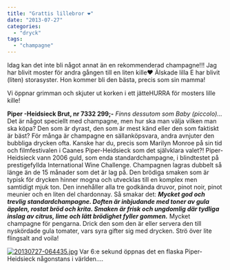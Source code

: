 ```yaml
---
title: "Grattis lillebror ❤"
date: "2013-07-27"
categories: 
  - "dryck"
tags: 
  - "champagne"
---
```


Idag kan det inte bli något annat än en rekommenderad champagne!!! Jag har blivit moster för andra gången till en liten kille❤ Älskade lilla E har blivit (liten) storasyster. Hon kommer bli den bästa, precis som sin mamma!

Vi öppnar grimman och skjuter ut korken i ett jätteHURRA för mosters lille kille!

**Piper -Heidsieck Brut, nr 7332 299;-** _Finns dessutom som Baby (piccolo)..._ Det är något speciellt med champagne, men hur ska man välja vilken man ska köpa? Den som är dyrast, den som är mest känd eller den som faktiskt är bäst? För många är champagne en sällanköpsvara, andra avnjuter den bubbliga drycken ofta. Kanske har du, precis som Marilyn Monroe på sin tid och filmfestivalen i Caanes Piper-Heidsieck som det självklara valet?! Piper-Heidsieck vann 2006 guld, som enda standardchampagne, i blindtestet på prestigefyllda International Wine Challenge. Champagnen lagras dubbelt så länge än de 15 månader som det är lag på. Den brödiga smaken som är typisk för drycken hinner mogna och utvecklas till en komplex men samtidigt mjuk ton. Den innehåller alla tre godkända druvor, pinot noir, pinot meunier och en liten del chardonnay. Så smakar det: _**Mycket god och trevlig standardchampagne. Doften är inbjudande med toner av gula äpplen, rostat bröd och krita. Smaken är frisk och ungdomlig där tydliga inslag av citrus, lime och lätt brödighet fyller gommen.**_ Mycket champagne för pengarna. Drick den som den är eller servera den till nyskördade gula tomater, vars syra gifter sig med drycken. Strö över lite flingsalt and voila!  
  
[![20130727-064435.jpg](/static/img/20130727-064435.jpg)](http://import.local/wp-content/uploads/2013/07/20130727-064435.jpg) Var 6:e sekund öppnas det en flaska Piper-Heidsieck någonstans i världen....
